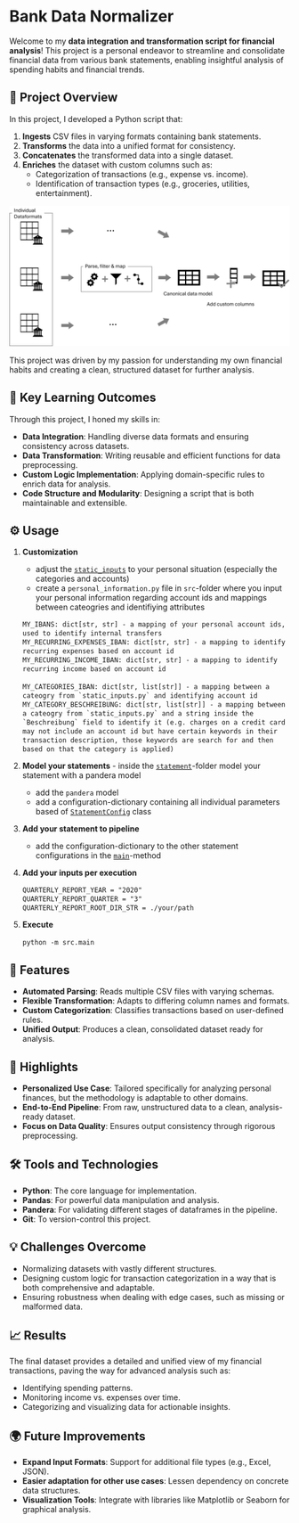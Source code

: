 # Bank Data Normalizer

Welcome to my **data integration and transformation script for financial analysis**! This project is a personal endeavor to streamline and consolidate financial data from various bank statements, enabling insightful analysis of spending habits and financial trends.

## 🚀 Project Overview

In this project, I developed a Python script that:

1. **Ingests** CSV files in varying formats containing bank statements.
2. **Transforms** the data into a unified format for consistency.
3. **Concatenates** the transformed data into a single dataset.
4. **Enriches** the dataset with custom columns such as:
   - Categorization of transactions (e.g., expense vs. income).
   - Identification of transaction types (e.g., groceries, utilities, entertainment).

![Data Pipeline for integrating different data formats](./docs/DataIntegration.png)

This project was driven by my passion for understanding my own financial habits and creating a clean, structured dataset for further analysis.

## 🧠 Key Learning Outcomes

Through this project, I honed my skills in:

- **Data Integration**: Handling diverse data formats and ensuring consistency across datasets.
- **Data Transformation**: Writing reusable and efficient functions for data preprocessing.
- **Custom Logic Implementation**: Applying domain-specific rules to enrich data for analysis.
- **Code Structure and Modularity**: Designing a script that is both maintainable and extensible.

## ⚙️ Usage

1. **Customization**
    - adjust the [`static_inputs`](./src/static_input.py) to your personal situation (especially the categories and accounts)
    - create a `personal_information.py` file in `src`-folder where you input your personal information regarding account ids and mappings between cateogries and identifiying attributes
    ```
    MY_IBANS: dict[str, str] - a mapping of your personal account ids, used to identify internal transfers
    MY_RECURRING_EXPENSES_IBAN: dict[str, str] - a mapping to identify recurring expenses based on account id
    MY_RECURRING_INCOME_IBAN: dict[str, str] - a mapping to identify recurring income based on account id

    MY_CATEGORIES_IBAN: dict[str, list[str]] - a mapping between a cateogry from `static_inputs.py` and identifying account id
    MY_CATEGORY_BESCHREIBUNG: dict[str, list[str]] - a mapping between a cateogry from `static_inputs.py` and a string inside the `Beschreibung` field to identify it (e.g. charges on a credit card may not include an account id but have certain keywords in their transaction description, those keywords are search for and then based on that the category is applied)
    ```
2. **Model your statements** - inside the [`statement`](./src/statement/)-folder model your statement with a pandera model
    - add the `pandera` model
    - add a configuration-dictionary containing all individual parameters based of [`StatementConfig`](./src/config.py) class

3. **Add your statement to pipeline**

    - add the configuration-dictionary to the other statement configurations in the [`main`](./src/main.py)-method

4. **Add your inputs per execution**
    ```
    QUARTERLY_REPORT_YEAR = "2020"
    QUARTERLY_REPORT_QUARTER = "3"
    QUARTERLY_REPORT_ROOT_DIR_STR = ./your/path
    ```

5. **Execute**

    ```python -m src.main```

## 🔧 Features

- **Automated Parsing**: Reads multiple CSV files with varying schemas.
- **Flexible Transformation**: Adapts to differing column names and formats.
- **Custom Categorization**: Classifies transactions based on user-defined rules.
- **Unified Output**: Produces a clean, consolidated dataset ready for analysis.

## 🌟 Highlights

- **Personalized Use Case**: Tailored specifically for analyzing personal finances, but the methodology is adaptable to other domains.
- **End-to-End Pipeline**: From raw, unstructured data to a clean, analysis-ready dataset.
- **Focus on Data Quality**: Ensures output consistency through rigorous preprocessing.

## 🛠️ Tools and Technologies

- **Python**: The core language for implementation.
- **Pandas**: For powerful data manipulation and analysis.
- **Pandera**: For validating different stages of dataframes in the pipeline.
- **Git**: To version-control this project.

## 💡 Challenges Overcome

- Normalizing datasets with vastly different structures.
- Designing custom logic for transaction categorization in a way that is both comprehensive and adaptable.
- Ensuring robustness when dealing with edge cases, such as missing or malformed data.

## 📈 Results

The final dataset provides a detailed and unified view of my financial transactions, paving the way for advanced analysis such as:

- Identifying spending patterns.
- Monitoring income vs. expenses over time.
- Categorizing and visualizing data for actionable insights.

## 🌍 Future Improvements

- **Expand Input Formats**: Support for additional file types (e.g., Excel, JSON).
- **Easier adaptation for other use cases**: Lessen dependency on concrete data structures.
- **Visualization Tools**: Integrate with libraries like Matplotlib or Seaborn for graphical analysis.

